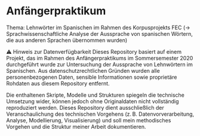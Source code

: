
# Anfängerpraktikum
Thema: Lehnwörter im Spanischen im Rahmen des Korpusprojekts FEC 
(-> Sprachwissenschaftliche Analyse der Aussprache von spanischen Wörtern, die aus anderen Sprachen übernommen wurden)

    
⚠️ Hinweis zur Datenverfügbarkeit
Dieses Repository basiert auf einem Projekt, das im Rahmen des Anfängerpraktikums im Sommersemester 2020 durchgeführt wurde zur Untersuchung der Aussprache von Lehnwörtern im Spanischen. Aus datenschutzrechtlichen Gründen wurden alle personenbezogenen Daten, sensible Informationen sowie proprietäre Rohdaten aus diesem Repository entfernt.

Die enthaltenen Skripte, Modelle und Strukturen spiegeln die technische Umsetzung wider, können jedoch ohne Originaldaten nicht vollständig reproduziert werden. 
Dieses Repository dient ausschließlich der Veranschaulichung des technischen Vorgehens (z. B. Datenvorverarbeitung, Analyse, Modellierung, Visualisierung) und soll mein methodisches Vorgehen und die Struktur meiner Arbeit dokumentieren.

